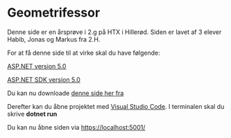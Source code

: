 # Geometrifessor
Denne side er en årsprøve i 2.g på HTX i Hillerød. Siden er lavet af 3 elever Habib, Jonas og Markus fra 2.H.

For at få denne side til at virke skal du have følgende:

[ASP.NET version 5.0](https://dotnet.microsoft.com/download/dotnet/5.0/runtime)
 
[ASP.NET SDK version 5.0](https://dotnet.microsoft.com/download/dotnet/thank-you/sdk-5.0.203-windows-x64-installer)

Du kan nu downloade [denne side her fra](https://github.com/Marko259/geometrifessor/archive/refs/heads/main.zip)

Derefter kan du åbne projektet med [Visual Studio Code](https://code.visualstudio.com/). I terminalen skal du skrive **dotnet run** 

Du kan nu åbne siden via [https://localhost:5001/](https://localhost:5001/)
